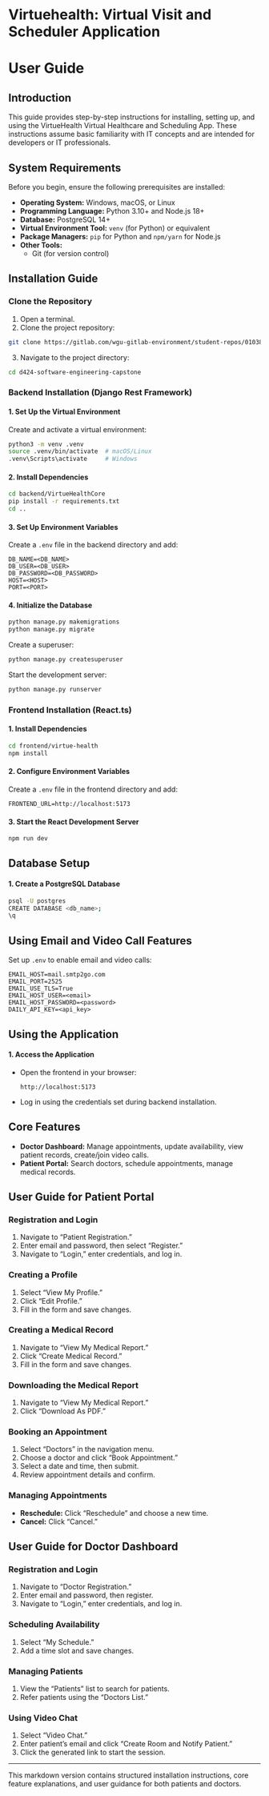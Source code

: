 # Virtuehealth: Virtual Visit and Scheduler Application

# User Guide

## Introduction

This guide provides step-by-step instructions for installing, setting up, and using the VirtueHealth Virtual Healthcare and Scheduling App. These instructions assume basic familiarity with IT concepts and are intended for developers or IT professionals.

## System Requirements

Before you begin, ensure the following prerequisites are installed:

- **Operating System:** Windows, macOS, or Linux  
- **Programming Language:** Python 3.10+ and Node.js 18+  
- **Database:** PostgreSQL 14+  
- **Virtual Environment Tool:** `venv` (for Python) or equivalent  
- **Package Managers:** `pip` for Python and `npm/yarn` for Node.js  
- **Other Tools:**  
  - Git (for version control)  

## Installation Guide

### Clone the Repository

1. Open a terminal.
2. Clone the project repository:

```bash
git clone https://gitlab.com/wgu-gitlab-environment/student-repos/010387216D197/d424-software-engineering-capstone.git
```
3. Navigate to the project directory:

```bash
cd d424-software-engineering-capstone
```

### Backend Installation (Django Rest Framework)

#### 1. Set Up the Virtual Environment

Create and activate a virtual environment:

```bash
python3 -m venv .venv
source .venv/bin/activate  # macOS/Linux
.venv\Scripts\activate     # Windows
```

#### 2. Install Dependencies

```bash
cd backend/VirtueHealthCore
pip install -r requirements.txt
cd ..
```

#### 3. Set Up Environment Variables

Create a `.env` file in the backend directory and add:

```plaintext
DB_NAME=<DB_NAME>
DB_USER=<DB_USER>
DB_PASSWORD=<DB_PASSWORD>
HOST=<HOST>
PORT=<PORT>
```

#### 4. Initialize the Database

```bash
python manage.py makemigrations
python manage.py migrate
```

Create a superuser:

```bash
python manage.py createsuperuser
```

Start the development server:

```bash
python manage.py runserver
```

### Frontend Installation (React.ts)

#### 1. Install Dependencies

```bash
cd frontend/virtue-health
npm install
```

#### 2. Configure Environment Variables

Create a `.env` file in the frontend directory and add:

```plaintext
FRONTEND_URL=http://localhost:5173
```

#### 3. Start the React Development Server

```bash
npm run dev
```

## Database Setup

#### 1. Create a PostgreSQL Database

```bash
psql -U postgres
CREATE DATABASE <db_name>;
\q
```

## Using Email and Video Call Features

Set up `.env` to enable email and video calls:

```plaintext
EMAIL_HOST=mail.smtp2go.com
EMAIL_PORT=2525
EMAIL_USE_TLS=True
EMAIL_HOST_USER=<email>
EMAIL_HOST_PASSWORD=<password>
DAILY_API_KEY=<api_key>
```

## Using the Application

#### 1. Access the Application

- Open the frontend in your browser:
  ```
  http://localhost:5173
  ```
- Log in using the credentials set during backend installation.

## Core Features

- **Doctor Dashboard:** Manage appointments, update availability, view patient records, create/join video calls.
- **Patient Portal:** Search doctors, schedule appointments, manage medical records.

## User Guide for Patient Portal

### Registration and Login

1. Navigate to “Patient Registration.”
2. Enter email and password, then select “Register.”
3. Navigate to “Login,” enter credentials, and log in.

### Creating a Profile

1. Select “View My Profile.”
2. Click “Edit Profile.”
3. Fill in the form and save changes.

### Creating a Medical Record

1. Navigate to “View My Medical Report.”
2. Click “Create Medical Record.”
3. Fill in the form and save changes.

### Downloading the Medical Report

1. Navigate to “View My Medical Report.”
2. Click “Download As PDF.”

### Booking an Appointment

1. Select “Doctors” in the navigation menu.
2. Choose a doctor and click “Book Appointment.”
3. Select a date and time, then submit.
4. Review appointment details and confirm.

### Managing Appointments

- **Reschedule:** Click “Reschedule” and choose a new time.
- **Cancel:** Click “Cancel.”

## User Guide for Doctor Dashboard

### Registration and Login

1. Navigate to “Doctor Registration.”
2. Enter email and password, then register.
3. Navigate to “Login,” enter credentials, and log in.

### Scheduling Availability

1. Select “My Schedule.”
2. Add a time slot and save changes.

### Managing Patients

1. View the “Patients” list to search for patients.
2. Refer patients using the “Doctors List.”

### Using Video Chat

1. Select “Video Chat.”
2. Enter patient’s email and click “Create Room and Notify Patient.”
3. Click the generated link to start the session.

---

This markdown version contains structured installation instructions, core feature explanations, and user guidance for both patients and doctors.


